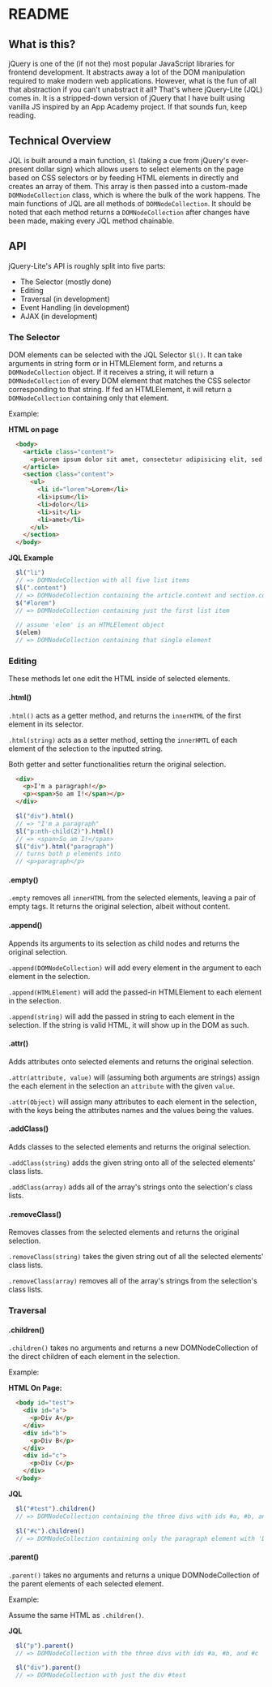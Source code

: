 # README

## What is this?

jQuery is one of the (if not the) most popular JavaScript libraries for frontend development. It abstracts away a lot of the DOM manipulation required to make modern web applications. However, what is the fun of all that abstraction if you can't unabstract it all? That's where jQuery-Lite (JQL) comes in. It is a stripped-down version of jQuery that I have built using vanilla JS inspired by an App Academy project. If that sounds fun, keep reading.

## Technical Overview

JQL is built around a main function, `$l` (taking a cue from jQuery's ever-present dollar sign) which allows users to select elements on the page based on CSS selectors or by feeding HTML elements in directly and creates an array of them. This array is then passed into a custom-made `DOMNodeCollection` class, which is where the bulk of the work happens. The main functions of JQL are all methods of `DOMNodeCollection`. It should be noted that each method returns a `DOMNodeCollection` after changes have been made, making every JQL method chainable.

## API

jQuery-Lite's API is roughly split into five parts:
  - The Selector (mostly done)
  - Editing
  - Traversal (in development)
  - Event Handling (in development)
  - AJAX (in development)

### The Selector

DOM elements can be selected with the JQL Selector `$l()`. It can take arguments in string form or in HTMLElement form, and returns a `DOMNodeCollection` object.
If it receives a string, it will return a `DOMNodeCollection` of every DOM element that matches the CSS selector corresponding to that string. If fed an HTMLElement, it will return a `DOMNodeCollection` containing only that element.

Example:

**HTML on page**
```html
  <body>
    <article class="content">
      <p>Lorem ipsum dolor sit amet, consectetur adipisicing elit, sed do eiusmod tempor incididunt ut labore et dolore magna aliqua.</p>
    </article>
    <section class="content">
      <ul>
        <li id="lorem">Lorem</li>
        <li>ipsum</li>
        <li>dolor</li>
        <li>sit</li>
        <li>amet</li>
      </ul>
    </section>
  </body>
```

**JQL Example**
```javascript
  $l("li")
  // => DOMNodeCollection with all five list items
  $l(".content")
  // => DOMNodeCollection containing the article.content and section.content elements
  $("#lorem")
  // => DOMNodeCollection containing just the first list item

  // assume 'elem' is an HTMLElement object
  $(elem)
  // => DOMNodeCollection containing that single element
```

### Editing
These methods let one edit the HTML inside of selected elements.

#### .html()
`.html()` acts as a getter method, and returns the `innerHTML` of the first element in its selector.


`.html(string)` acts as a setter method, setting the `innerHMTL` of each element of the selection to the inputted string.

Both getter and setter functionalities return the original selection.

```html
  <div>
    <p>I'm a paragraph!</p>
    <p><span>So am I!</span></p>
  </div>
```

```javascript
  $l("div").html()
  // => "I'm a paragraph"
  $l("p:nth-child(2)").html()
  // => <span>So am I!</span>
  $l("div").html("paragraph")
  // turns both p elements into
  // <p>paragraph</p>

```

#### .empty()
`.empty` removes all `innerHTML` from the selected elements, leaving a pair of empty tags. It returns the original selection, albeit without content.

#### .append()
Appends its arguments to its selection as child nodes and returns the original selection.

`.append(DOMNodeCollection)` will add every element in the argument to each element in the selection.

`.append(HTMLElement)` will add the passed-in HTMLElement to each element in the selection.

`.append(string)` will add the passed in string to each element in the selection. If the string is valid HTML, it will show up in the DOM as such.

#### .attr()
Adds attributes onto selected elements and returns the original selection.

`.attr(attribute, value)` will (assuming both arguments are strings) assign the each element in the selection an `attribute` with the given `value`.

`.attr(Object)` will assign many attributes to each element in the selection, with the keys being the attributes names and the values being the values.

#### .addClass()
Adds classes to the selected elements and returns the original selection.

`.addClass(string)` adds the given string onto all of the selected elements' class lists.

`.addClass(array)` adds all of the array's strings onto the selection's class lists.

#### .removeClass()
Removes classes from the selected elements and returns the original selection.

`.removeClass(string)` takes the given string out of all the selected elements' class lists.

`.removeClass(array)` removes all of the array's strings from the selection's class lists.

### Traversal

#### .children()
`.children()` takes no arguments and returns a new DOMNodeCollection of the direct children of each element in the selection.

Example:

**HTML On Page:**

```html
  <body id="test">
    <div id="a">
      <p>Div A</p>
    </div>
    <div id="b">
      <p>Div B</p>
    </div>
    <div id="c">
      <p>Div C</p>
    </div>
  </body>
```

**JQL**
```javascript
  $l("#test").children()
  // => DOMNodeCollection containing the three divs with ids #a, #b, and #c

  $l("#c").children()
  // => DOMNodeCollection containing only the paragraph element with 'Div C' written in it
```

#### .parent()
`.parent()` takes no arguments and returns a unique DOMNodeCollection of the parent elements of each selected element.

Example:

Assume the same HTML as `.children()`.

**JQL**
```javascript
  $l("p").parent()
  // => DOMNodeCollection with the three divs with ids #a, #b, and #c

  $l("div").parent()
  // => DOMNodeCollection with just the div #test
```
